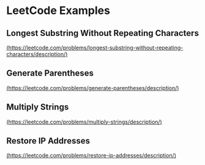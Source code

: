 # LeetCode Examples

## Longest Substring Without Repeating Characters
[(https://leetcode.com/problems/longest-substring-without-repeating-characters/description/)](https://leetcode.com/problems/longest-substring-without-repeating-characters/description/ "Task 1")

## Generate Parentheses
[(https://leetcode.com/problems/generate-parentheses/description/)](https://leetcode.com/problems/generate-parentheses/description/ "Task 2")

## Multiply Strings
[(https://leetcode.com/problems/multiply-strings/description/)](https://leetcode.com/problems/multiply-strings/description/ "Task 3")

## Restore IP Addresses
[(https://leetcode.com/problems/restore-ip-addresses/description/)](https://leetcode.com/problems/restore-ip-addresses/description/ "Task 4")

